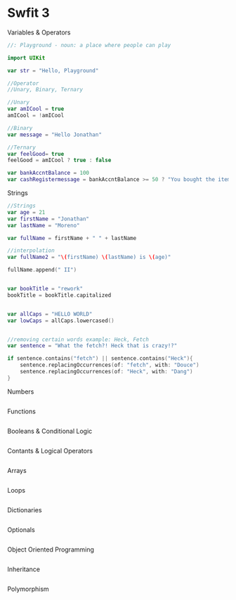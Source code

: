 # Swfit 3

Variables & Operators

```swift
//: Playground - noun: a place where people can play

import UIKit

var str = "Hello, Playground"

//Operator
//Unary, Binary, Ternary

//Unary
var amICool = true
amICool = !amICool

//Binary
var message = "Hello Jonathan"

//Ternary
var feelGood= true
feelGood = amICool ? true : false

var bankAccntBalance = 100
var cashRegistermessage = bankAccntBalance >= 50 ? "You bought the item" : "You do not have enough funds"

```

Strings

```swift
//Strings
var age = 21
var firstName = "Jonathan"
var lastName = "Moreno"

var fullName = firstName + " " + lastName

//interpolation
var fullName2 = "\(firstName) \(lastName) is \(age)"

fullName.append(" II")


var bookTitle = "rework"
bookTitle = bookTitle.capitalized


var allCaps = "HELLO WORLD"
var lowCaps = allCaps.lowercased()


//removing certain words example: Heck, Fetch
var sentence = "What the fetch?! Heck that is crazy!?"

if sentence.contains("fetch") || sentence.contains("Heck"){
    sentence.replacingOccurrences(of: "fetch", with: "Douce")
    sentence.replacingOccurrences(of: "Heck", with: "Dang")
}

```

Numbers

```swift


```

Functions

```swift


```

Booleans & Conditional Logic

```swift


```

Contants & Logical Operators

```swift


```
Arrays

```swift


```

Loops

```swift


```
Dictionaries

```swift


```

Optionals

```swift


```
Object Oriented Programming

```swift


```
Inheritance

```swift


```
Polymorphism

```swift


```
